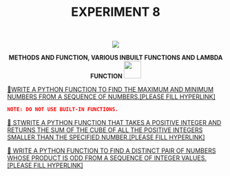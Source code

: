 <h1 align="center">EXPERIMENT 8</h1>
<!-- PROJECT LOGO -->
<br />
<p align="center">
  <a href="https://github.com/DHANOLA/CLASS-NOTIX/edit/root/SEMESTER%201/PYTHON%20PROGRAMMING%20LAB/EXPERIMENT%208">
    <img src="https://media.giphy.com/media/xT0xenLh8rnYKD9lYY/giphy.gif" >
  </a>

  

  <p align="center">
  <b>METHODS AND FUNCTION, VARIOUS INBUILT FUNCTIONS AND LAMBDA FUNCTION <img src="https://media.giphy.com/media/wH4rY2nPnEnp6/giphy.gif" width="40" height="40" /></b>
    <br />
   
  </p>
</p>



   <a href="" style="color: ">💎WRITE A PYTHON FUNCTION TO FIND THE MAXIMUM AND MINIMUM NUMBERS FROM A SEQUENCE OF NUMBERS.[PLEASE FILL HYPERLINK]</a><br />
  

 ```json
NOTE: DO NOT USE BUILT-IN FUNCTIONS. 
```
<a href="" style="color: ">💎 STWRITE A PYTHON FUNCTION THAT TAKES A POSITIVE INTEGER AND RETURNS THE SUM OF THE CUBE OF ALL THE POSITIVE INTEGERS SMALLER THAN THE SPECIFIED NUMBER.[PLEASE FILL HYPERLINK]</a><br /> 

<a href="" style="color: ">💎 WRITE A PYTHON FUNCTION TO FIND A DISTINCT PAIR OF NUMBERS WHOSE PRODUCT IS ODD FROM A SEQUENCE OF INTEGER VALUES. [PLEASE FILL HYPERLINK]</a><br />

 
 
 
 
 
